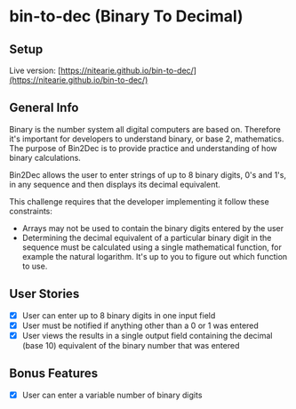 # bin-to-dec (Binary To Decimal)

## Setup

Live version: [https://nitearie.github.io/bin-to-dec/](https://nitearie.github.io/bin-to-dec/)

## General Info

Binary is the number system all digital computers are based on. Therefore it's important for developers to understand binary, or base 2, mathematics. The purpose of Bin2Dec is to provide practice and understanding of how binary calculations.

Bin2Dec allows the user to enter strings of up to 8 binary digits, 0's and 1's, in any sequence and then displays its decimal equivalent.

This challenge requires that the developer implementing it follow these constraints:

* Arrays may not be used to contain the binary digits entered by the user
* Determining the decimal equivalent of a particular binary digit in the sequence must be calculated using a single mathematical function, for example the natural logarithm. It's up to you to figure out which function to use.

## User Stories

* [x] User can enter up to 8 binary digits in one input field
* [x] User must be notified if anything other than a 0 or 1 was entered
* [x] User views the results in a single output field containing the decimal (base 10) equivalent of the binary number that was entered

## Bonus Features

* [x] User can enter a variable number of binary digits
